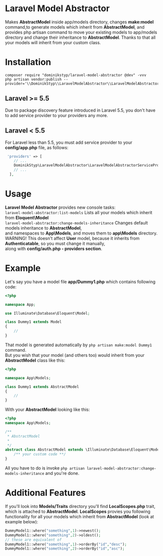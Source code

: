 # Laravel Model Abstractor
Makes **AbstractModel** inside app/models directory, changes **make:model** command,to generate models which inherit from **AbstractModel**,
and provides php artisan command to move your existing models to app/models directory and change their inheritance to **AbstractModel**.
Thanks to that all your models will inherit from your custom class.<br />

# Installation
```
composer require "dominikstyp/laravel-model-abstractor @dev" -vvv
php artisan vendor:publish --provider='\\DominikStyp\\LaravelModelAbstractor\\LaravelModelAbstractorServiceProvider'
```

## Laravel >= 5.5
Due to package discovery feature introduced in Laravel 5.5, you don't have to add service provider to your providers any more.<br />
## Laravel < 5.5
For Laravel less than 5.5, you must add service provider to your **config/app.php** file, as follows: <br />
```php
 'providers' => [
    // ...
    DominikStyp\LaravelModelAbstractor\LaravelModelAbstractorServiceProvider::class,
    // ...
  ],
```

# Usage
**Laravel Model Abstractor** provides new console tasks: <br />
``` laravel-model-abstractor:list-models ``` Lists all your models which inherit from **Eloquent\Model** <br />
``` laravel-model-abstractor:change-models-inheritance ``` Changes default models inheritance to **AbstractModel**, <br />
and namespaces to **App\Models**, and moves them to **app\Models** directory.<br />
WARNING! This doesn't affect **User** model, because it inherits from **Authenticatable**, so you must change it manually,<br />
along with **config/auth.php - providers section**.<br />

# Example
Let's say you have a model file **app/Dummy1.php** which contains following code: <br />
```php
<?php

namespace App;

use Illuminate\Database\Eloquent\Model;

class Dummy1 extends Model
{
    //
}
```
That model is generated automatically by ```php artisan make:model Dummy1``` command. <br />
But you wish that your model (and others too) would inherit from your **AbstractModel** class like this: <br />
```php
<?php

namespace App\Models;

class Dummy1 extends AbstractModel
{
    //
}
```
With your **AbstractModel** looking like this: <br />
```php
<?php
namespace App\Models;

/**
 * AbstractModel
 *
 */
abstract class AbstractModel extends \Illuminate\Database\Eloquent\Model {
    /** your custom code **/
}
```
All you have to do is invoke ```php artisan laravel-model-abstractor:change-models-inheritance``` and you're done.
# Additional Features
If you'll look into **Models/Traits** directory you'll find **LocalScopes.php** trait, which is attached to **AbstractModel**.
**LocalScopes** provies you following functionality for all your models which inherit from **AbstractModel** (look at example below):
```php
DummyModel1::where("something",1)->newest();
DummyModel1::where("something",2)->oldest();
// these are equivalent of
DummyModel1::where("something",1)->orderBy("id","desc");
DummyModel1::where("something",2)->orderBy("id","asc");
```

